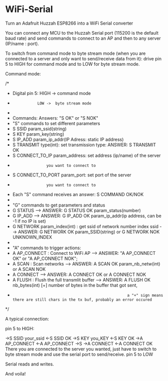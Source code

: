 # WiFi-Serial
Turn an Adafruit Huzzah ESP8266 into a WiFi Serial converter 

You can connect any MCU to the Huzzah Serial port (115200 is the default baud rate) and send commands to connect to an AP and then to any server (IP/name : port).

To switch from command mode to byte stream mode (when you are connected to a server and only want to send/receive data from it): drive pin 5 to HIGH for command mode and to LOW for byte stream mode.

Command mode:

/*
 * Digital pin 5: HIGH -> command mode
 *                LOW ->  byte stream mode
 *                
 * Commands: Answers: "S OK" or "S NOK"
 * "S" commands to set different parameters
 * S SSID param_ssid(string)
 * S KEY param_key(string)
 * S IP_ADD param_ip_addr(IP Adress: static IP address)
 * S TRANSMIT type(int): set transmission type: ANSWER: S TRANSMIT OK 
 * S CONNECT_TO_IP param_address: set address (ip/name) of the server
 *   		   		  you want to connect to
 * S CONNECT_TO_PORT param_port:  set port of the server
 *   		   		  you want to connect to
 * Each "S" command receives an answer: S COMMAND OK/NOK
 * 
 * "G" commands to get parameters and status
 *  G STATUS --> ANSWER: G STATUS OK param_status(number)
 *  G IP_ADD --> ANSWER: G IP_ADD OK param_ip_addr(ip address, can be -1 if no IP is set)
 *  G NETWORK param_index(int) : get ssid of network number index ssid --> ANSWER: G NETWORK OK param_SSID(string) or G NETWORK NOK UNKNOWN_INDEX
 * 
 * "A" commands to trigger actions:
 * A AP_CONNECT : Connect to WiFi AP  --> ANSWER: "A AP_CONNECT OK" or "A AP_CONNECT NOK";
 * A SCAN : Scan networks --> ANSWER: A SCAN OK param_nb_netw(int) or A SCAN NOK
 * A CONNECT --> ANSWER: A CONNECT OK or A CONNECT NOK
 * A FLUSH : Flush the full transmlit buffer --> ANSWER:  A FLUSH OK nb_bytes(int) [+] number of bytes in the buffer that got sent,
 *                                                        a "+" sign means there are still chars in the tx buf, probably an error occured
 */


A typical connection:

pin 5 to HIGH:

->S SSID your_ssid
<-S SSID OK
->S KEY you_KEY
<-S KEY OK
->A AP_CONNECT
<-A AP_CONNECT
->S
->A CONNECT
<-A CONNECT OK
There you are connected to the server you wanted, just have to switch to byte stream mode and use the serial port to send/receive.
pin 5 to LOW

Serial reads and writes.

And voila!